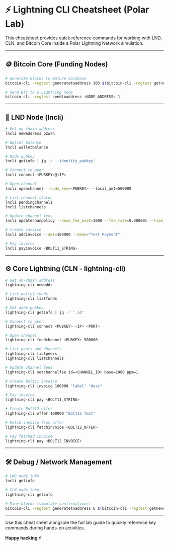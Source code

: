 # ⚡ Lightning CLI Cheatsheet (Polar Lab)

This cheatsheet provides quick reference commands for working with LND, CLN, and Bitcoin Core inside a Polar Lightning Network simulation.

---

## 🪙 Bitcoin Core (Funding Nodes)

```bash
# Generate blocks to mature coinbase
bitcoin-cli -regtest generatetoaddress 103 $(bitcoin-cli -regtest getnewaddress)

# Send BTC to a Lightning node
bitcoin-cli -regtest sendtoaddress <NODE_ADDRESS> 1
```

---

## 🔐 LND Node (lncli)

```bash
# Get on-chain address
lncli newaddress p2wkh

# Wallet balance
lncli walletbalance

# Node pubkey
lncli getinfo | jq -r '.identity_pubkey'

# Connect to peer
lncli connect <PUBKEY>@<IP>

# Open channel
lncli openchannel --node_key=<PUBKEY> --local_amt=500000

# List channel status
lncli pendingchannels
lncli listchannels

# Update channel fees
lncli updatechanpolicy --base_fee_msat=1000 --fee_rate=0.000001 --time_lock_delta=40

# Create invoice
lncli addinvoice --amt=100000 --memo="Test Payment"

# Pay invoice
lncli payinvoice <BOLT11_STRING>
```

---

## ⚙️ Core Lightning (CLN - lightning-cli)

```bash
# Get on-chain address
lightning-cli newaddr

# List wallet funds
lightning-cli listfunds

# Get node pubkey
lightning-cli getinfo | jq -r '.id'

# Connect to peer
lightning-cli connect <PUBKEY> <IP> <PORT>

# Open channel
lightning-cli fundchannel <PUBKEY> 500000

# List peers and channels
lightning-cli listpeers
lightning-cli listchannels

# Update channel fees
lightning-cli setchannelfee id=<CHANNEL_ID> base=1000 ppm=1

# Create Bolt11 invoice
lightning-cli invoice 100000 "label" "desc"

# Pay invoice
lightning-cli pay <BOLT11_STRING>

# Create Bolt12 offer
lightning-cli offer 100000 "Bolt12 Test"

# Fetch invoice from offer
lightning-cli fetchinvoice <BOLT12_OFFER>

# Pay fetched invoice
lightning-cli pay <BOLT12_INVOICE>
```

---

## 🛠 Debug / Network Management

```bash
# LND node info
lncli getinfo

# CLN node info
lightning-cli getinfo

# Mine blocks (simulate confirmations)
bitcoin-cli -regtest generatetoaddress 6 $(bitcoin-cli -regtest getnewaddress)
```

---

Use this cheat sheet alongside the full lab guide to quickly reference key commands during hands-on activities.

**Happy hacking ⚡** 